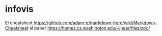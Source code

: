 # infovis
El cheatsheet https://github.com/adam-p/markdown-here/wiki/Markdown-Cheatsheet
el paper https://homes.cs.washington.edu/~jheer/files/zoo/
